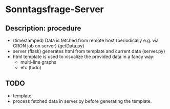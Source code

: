 # Sonntagsfrage-Server
## Description: procedure

* (timestamped) Data is fetched from remote host (periodically e.g. via 
CRON job on 
server) (getData.py)
* server (flask) generates html from template and current data 
(server.py)
* html template is used to visualize the provided data in a fancy way:
  * multi-line graphs
  * etc (todo)

## TODO

* template
* process fetched data in server.py before generating the template.

